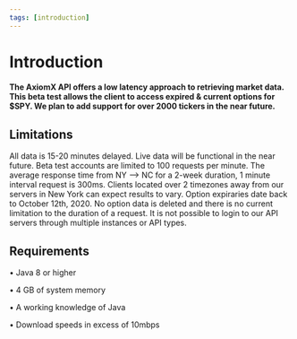 ```yaml
---
tags: [introduction]
---
```


# Introduction

#### The AxiomX API offers a low latency approach to retrieving market data. This beta test allows the client to access expired & current options for $SPY. We plan to add support for over 2000 tickers in the near future.

## Limitations

 All data is 15-20 minutes delayed. Live data will be functional in the near future. Beta test accounts are limited to 100 requests per minute. The average response time from NY --> NC for a 2-week duration, 1 minute interval request is 300ms. Clients located over 2 timezones away from our servers in New York can expect results to vary. Option expiraries date back to October 12th, 2020. No option data is deleted and there is no current limitation to the duration of a request. It is not possible to login to our API servers through multiple instances or API types. 

## Requirements
• Java 8 or higher

• 4 GB of system memory

• A working knowledge of Java

• Download speeds in excess of 10mbps